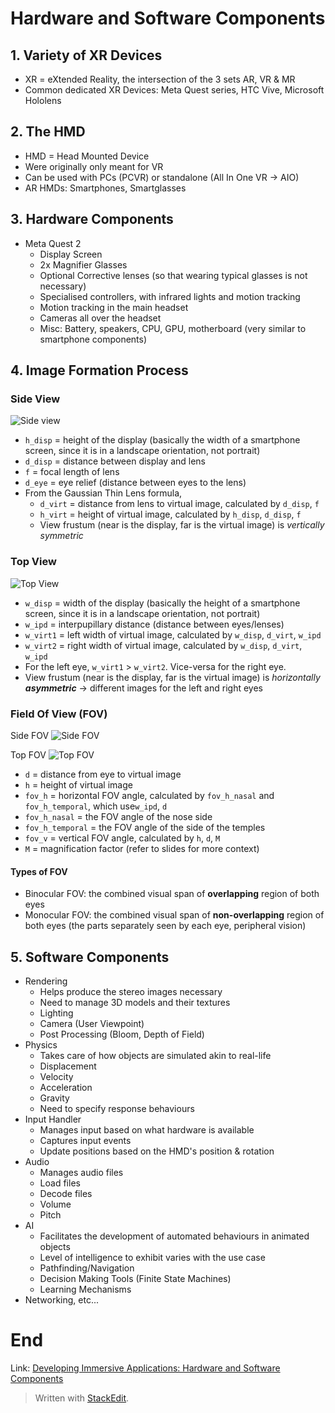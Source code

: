 
# Hardware and Software Components
## 1. Variety of XR Devices
- XR = eXtended Reality, the intersection of the 3 sets AR, VR & MR
- Common dedicated XR Devices: Meta Quest series, HTC Vive, Microsoft Hololens

## 2. The HMD
- HMD = Head Mounted Device
- Were originally only meant for VR
- Can be used with PCs (PCVR) or standalone (All In One VR -> AIO)
- AR HMDs: Smartphones, Smartglasses

## 3. Hardware Components
- Meta Quest 2
	- Display Screen
	- 2x Magnifier Glasses
	- Optional Corrective lenses (so that wearing typical glasses is not necessary)
	- Specialised controllers, with infrared lights and motion tracking
	- Motion tracking in the main headset
	- Cameras all over the headset
	- Misc: Battery, speakers, CPU, GPU, motherboard (very similar to smartphone components)

## 4. Image Formation Process
### Side View
![Side view](https://github.com/MrLuigiBean/VRNotes/assets/84760999/ad415420-2842-4822-8a00-58f025338c2b)

- `h_disp` = height of the display (basically the width of a smartphone screen, since it is in a landscape orientation, not portrait)
- `d_disp` = distance between display and lens
- `f` = focal length of lens
- `d_eye` = eye relief (distance between eyes to the lens)
- From the Gaussian Thin Lens formula, 
	- `d_virt` = distance from lens to virtual image, calculated by `d_disp`, `f`
	- `h_virt` = height of virtual image, calculated by `h_disp`, `d_disp`, `f`
	- View frustum (near is the display, far is the virtual image) is _vertically symmetric_

### Top View
![Top View](https://github.com/MrLuigiBean/VRNotes/assets/84760999/d1e26f04-33c1-408e-a97f-14224bb2a770)

- `w_disp` = width of the display (basically the height of a smartphone screen, since it is in a landscape orientation, not portrait)
- `w_ipd` = interpupillary distance (distance between eyes/lenses)
- `w_virt1` = left width of virtual image, calculated by `w_disp`, `d_virt`, `w_ipd`
- `w_virt2` = right width of virtual image, calculated by `w_disp`, `d_virt`, `w_ipd`
- For the left eye, `w_virt1` > `w_virt2`. Vice-versa for the right eye.
- View frustum (near is the display, far is the virtual image) is _horizontally **asymmetric**_ -> different images for the left and right eyes

### Field Of View (FOV)
Side FOV
![Side FOV](https://github.com/MrLuigiBean/VRNotes/assets/84760999/53f28ce5-aeb0-4829-9646-6c998584a57e)

Top FOV
![Top FOV](https://github.com/MrLuigiBean/VRNotes/assets/84760999/2fe92014-3f92-4ffc-95fd-23c7d79d4fa6)


- `d` = distance from eye to virtual image
- `h` = height of virtual image
- `fov_h` = horizontal FOV angle, calculated by `fov_h_nasal` and `fov_h_temporal`, which use`w_ipd`, `d`
- `fov_h_nasal` = the FOV angle of the nose side
- `fov_h_temporal` = the FOV angle of the side of the temples
- `fov_v` = vertical FOV angle, calculated by `h`, `d`, `M`
- `M` = magnification factor (refer to slides for more context)

#### Types of FOV
- Binocular FOV: the combined visual span of **overlapping** region of both eyes
- Monocular FOV: the combined visual span of **non-overlapping** region of both eyes (the parts separately seen by each eye, peripheral vision)

## 5. Software Components
- Rendering
	- Helps produce the stereo images necessary
	- Need to manage 3D models and their textures
	- Lighting
	- Camera (User Viewpoint)
	- Post Processing (Bloom, Depth of Field)
- Physics
	- Takes care of how objects are simulated akin to real-life
	- Displacement
	- Velocity
	- Acceleration
	- Gravity
	- Need to specify response behaviours
- Input Handler
	- Manages input based on what hardware is available
	- Captures input events
	- Update positions based on the HMD's position & rotation
- Audio
	- Manages audio files
	- Load files
	- Decode files
	- Volume
	- Pitch
- AI
	- Facilitates the development of automated behaviours in animated objects
	- Level of intelligence to exhibit varies with the use case
	- Pathfinding/Navigation
	- Decision Making Tools (Finite State Machines)
	- Learning Mechanisms
- Networking, etc...

# End

Link: [Developing Immersive Applications: Hardware and Software Components](https://www.youtube.com/watch?v=OKD4jrnn4WE)

> Written with [StackEdit](https://stackedit.io/).
